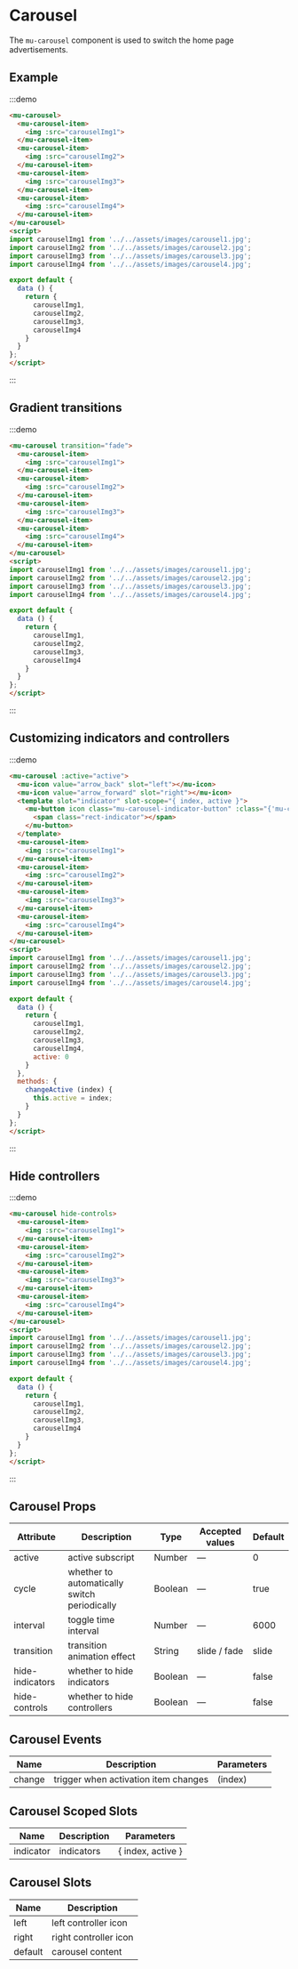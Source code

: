 # Carousel

The `mu-carousel` component is used to switch the home page advertisements.

## Example

:::demo
```html
<mu-carousel>
  <mu-carousel-item>
    <img :src="carouselImg1">
  </mu-carousel-item>
  <mu-carousel-item>
    <img :src="carouselImg2">
  </mu-carousel-item>
  <mu-carousel-item>
    <img :src="carouselImg3">
  </mu-carousel-item>
  <mu-carousel-item>
    <img :src="carouselImg4">
  </mu-carousel-item>
</mu-carousel>
<script>
import carouselImg1 from '../../assets/images/carousel1.jpg';
import carouselImg2 from '../../assets/images/carousel2.jpg';
import carouselImg3 from '../../assets/images/carousel3.jpg';
import carouselImg4 from '../../assets/images/carousel4.jpg';

export default {
  data () {
    return {
      carouselImg1,
      carouselImg2,
      carouselImg3,
      carouselImg4
    }
  }
};
</script>
```
:::

## Gradient transitions

:::demo
```html
<mu-carousel transition="fade">
  <mu-carousel-item>
    <img :src="carouselImg1">
  </mu-carousel-item>
  <mu-carousel-item>
    <img :src="carouselImg2">
  </mu-carousel-item>
  <mu-carousel-item>
    <img :src="carouselImg3">
  </mu-carousel-item>
  <mu-carousel-item>
    <img :src="carouselImg4">
  </mu-carousel-item>
</mu-carousel>
<script>
import carouselImg1 from '../../assets/images/carousel1.jpg';
import carouselImg2 from '../../assets/images/carousel2.jpg';
import carouselImg3 from '../../assets/images/carousel3.jpg';
import carouselImg4 from '../../assets/images/carousel4.jpg';

export default {
  data () {
    return {
      carouselImg1,
      carouselImg2,
      carouselImg3,
      carouselImg4
    }
  }
};
</script>
```
:::

## Customizing indicators and controllers

:::demo
```html
<mu-carousel :active="active">
  <mu-icon value="arrow_back" slot="left"></mu-icon>
  <mu-icon value="arrow_forward" slot="right"></mu-icon>
  <template slot="indicator" slot-scope="{ index, active }">
    <mu-button icon class="mu-carousel-indicator-button" :class="{'mu-carousel-indicator-button__active': active}" @click="changeActive(index)">
      <span class="rect-indicator"></span>
    </mu-button>
  </template>
  <mu-carousel-item>
    <img :src="carouselImg1">
  </mu-carousel-item>
  <mu-carousel-item>
    <img :src="carouselImg2">
  </mu-carousel-item>
  <mu-carousel-item>
    <img :src="carouselImg3">
  </mu-carousel-item>
  <mu-carousel-item>
    <img :src="carouselImg4">
  </mu-carousel-item>
</mu-carousel>
<script>
import carouselImg1 from '../../assets/images/carousel1.jpg';
import carouselImg2 from '../../assets/images/carousel2.jpg';
import carouselImg3 from '../../assets/images/carousel3.jpg';
import carouselImg4 from '../../assets/images/carousel4.jpg';

export default {
  data () {
    return {
      carouselImg1,
      carouselImg2,
      carouselImg3,
      carouselImg4,
      active: 0
    }
  },
  methods: {
    changeActive (index) {
      this.active = index;
    }
  }
};
</script>
```
:::

## Hide controllers

:::demo
```html
<mu-carousel hide-controls>
  <mu-carousel-item>
    <img :src="carouselImg1">
  </mu-carousel-item>
  <mu-carousel-item>
    <img :src="carouselImg2">
  </mu-carousel-item>
  <mu-carousel-item>
    <img :src="carouselImg3">
  </mu-carousel-item>
  <mu-carousel-item>
    <img :src="carouselImg4">
  </mu-carousel-item>
</mu-carousel>
<script>
import carouselImg1 from '../../assets/images/carousel1.jpg';
import carouselImg2 from '../../assets/images/carousel2.jpg';
import carouselImg3 from '../../assets/images/carousel3.jpg';
import carouselImg4 from '../../assets/images/carousel4.jpg';

export default {
  data () {
    return {
      carouselImg1,
      carouselImg2,
      carouselImg3,
      carouselImg4
    }
  }
};
</script>
```
:::

## Carousel Props

| Attribute | Description | Type | Accepted values | Default |
|------|------|------|------|------|
| active | active subscript | Number | — | 0 |
| cycle | whether to automatically switch periodically | Boolean | — | true |
| interval | toggle time interval | Number  | — | 6000 |
| transition | transition animation effect | String | slide / fade | slide |
| hide-indicators | whether to hide indicators | Boolean | — | false |
| hide-controls | whether to hide controllers | Boolean | — | false |

## Carousel Events

| Name | Description | Parameters |
|-----|------|--------|
| change | trigger when activation item changes | (index) |

## Carousel Scoped Slots

| Name | Description | Parameters |
|------|------|------|
| indicator | indicators | { index, active } |

## Carousel Slots

| Name | Description |
|------|------|
| left | left controller icon |
| right | right controller icon |
| default | carousel content |

<script>
import carouselImg1 from '../../assets/images/carousel1.jpg';
import carouselImg2 from '../../assets/images/carousel2.jpg';
import carouselImg3 from '../../assets/images/carousel3.jpg';
import carouselImg4 from '../../assets/images/carousel4.jpg';

export default {
  data () {
    return {
      carouselImg1,
      carouselImg2,
      carouselImg3,
      carouselImg4,
      active: 0
    }
  },
  methods: {
    changeActive (index) {
      this.active = index;
    }
  }
};
</script>
<style class="less">
.rect-indicator {
  display: inline-block;
  width: 10px;
  height: 10px;
  background-color: #fff;
  opacity: .5;
  transition: opacity .3s;
}
.mu-carousel-indicator-button__active .rect-indicator {
  opacity: 1;
}
</style>

